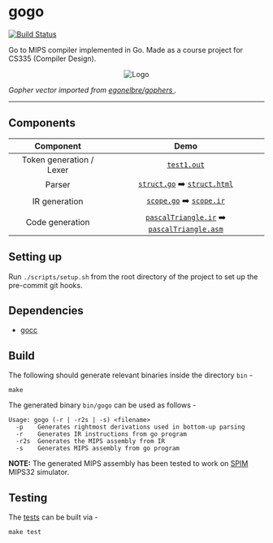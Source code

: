 # gogo
[![Build Status](https://travis-ci.org/shivansh/gogo.svg?branch=master)](https://travis-ci.org/shivansh/gogo)

Go to MIPS compiler implemented in Go. Made as a course project for CS335 (Compiler Design).

<p align="center">
  <img alt="Logo" src="gopher.svg">
</p>

*Gopher vector imported from [egonelbre/gophers
](https://github.com/egonelbre/gophers).*

- - -

## Components

| Component | Demo |
|:------------------------:|:----------------------------------------------------------------------------------------------------------------------------------:|
| Token generation / Lexer | [`test1.out`](test/lexer/test1.out) |
| Parser | [`struct.go`](test/parser/struct.go) :arrow_right: [`struct.html`](https://shivanshrai84.gitlab.io/staticPages/assets/struct.html) |
| IR generation | [`scope.go`](test/codegen/scope.go) :arrow_right: [`scope.ir`](test/codegen/scope.ir) |
| Code generation | [`pascalTriangle.ir`](test/ir/pascalTriangle.ir) :arrow_right: [`pascalTriangle.asm`](test/ir/pascalTriangle.asm) |

## Setting up
Run `./scripts/setup.sh` from the root directory of the project to set up the pre-commit git hooks.

## Dependencies
* [gocc](https://github.com/goccmack/gocc)

## Build
The following should generate relevant binaries inside the directory `bin` -
```
make
```

The generated binary `bin/gogo` can be used as follows -
```
Usage: gogo (-r | -r2s | -s) <filename>
  -p	Generates rightmost derivations used in bottom-up parsing
  -r	Generates IR instructions from go program
  -r2s  Generates the MIPS assembly from IR
  -s	Generates MIPS assembly from go program
```

**NOTE:** The generated MIPS assembly has been tested to work on [SPIM](http://spimsimulator.sourceforge.net/) MIPS32 simulator.

## Testing
The [tests](test) can be built via -
```
make test
```
